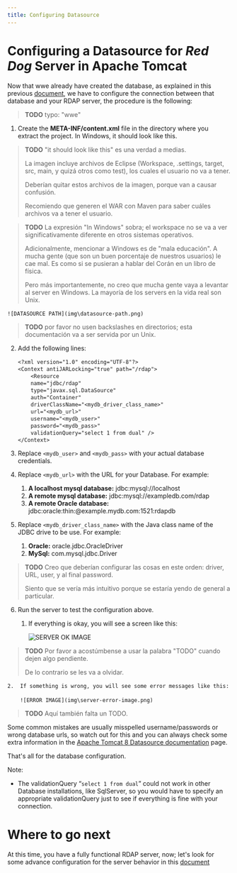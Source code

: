 ```yaml
---
title: Configuring Datasource
---
```


# Configuring a Datasource for _Red Dog_ Server in Apache Tomcat

Now that wwe already have created the database, as explained in this previous [document](database-schema.html "Database Schema"), we have to configure the connection between that database and your RDAP server, the procedure is the following:

> **TODO** typo: "wwe"

1.	Create the **META-INF/content.xml** file in the directory where you extract the project. In Windows, it should look  like this.

> **TODO** "it should look like this" es una verdad a medias.
> 
> La imagen incluye archivos de Eclipse (Workspace, .settings, target, src, main, y quizá otros como test), los cuales el usuario no va a tener.
> 
> Deberían quitar estos archivos de la imagen, porque van a causar confusión.
> 
> Recomiendo que generen el WAR con Maven para saber cuáles archivos va a tener el usuario.

> **TODO** La expresión "In Windows" sobra; el workspace no se va a ver significativamente diferente en otros sistemas operativos.
>
> Adicionalmente, mencionar a Windows es de "mala educación". A mucha gente (que son un buen porcentaje de nuestros usuarios) le cae mal. Es como si se pusieran a hablar del Corán en un libro de física.
> 
> Pero más importantemente, no creo que mucha gente vaya a levantar al server en Windows. La mayoría de los servers en la vida real son Unix.

	![DATASOURCE PATH](img\datasource-path.png)

> **TODO** por favor no usen backslashes en directorios; esta documentación va a ser servida por un Unix.

2.	Add the following lines:
 
        <?xml version="1.0" encoding="UTF-8"?>
        <Context antiJARLocking="true" path="/rdap">
	        <Resource 
			name="jdbc/rdap" 
			type="javax.sql.DataSource" 
			auth="Container"
			driverClassName="<mydb_driver_class_name>" 
			url="<mydb_url>"
			username="<mydb_user>" 
			password="<mydb_pass>" 
			validationQuery="select 1 from dual" />	
        </Context> 
        

3.	Replace `<mydb_user>` and `<mydb_pass>` with your actual database credentials.

4.	Replace `<mydb_url>` with the URL for your Database. For example:

	1.	**A localhost mysql database:** jdbc:mysql://localhost
	2.	**A remote mysql database:** jdbc:mysql://exampledb.com/rdap
	3.	**A remote Oracle database:** jdbc:oracle:thin:@example.mydb.com:1521:rdapdb
  
5.	Replace `<mydb_driver_class_name>` with the Java class name of the JDBC drive to be use. For example:

	1.	**Oracle:** oracle.jdbc.OracleDriver 
	2.	**MySql:** com.mysql.jdbc.Driver

> **TODO** Creo que deberían configurar las cosas en este orden: driver, URL, user, y al final password.
> 
> Siento que se vería más intuitivo porque se estaría yendo de general a particular.

6.	Run the server to test the configuration above.

	1.	If everything is okay, you will see a screen like this:

		![SERVER OK IMAGE](img\server-ok-image.png)

> **TODO** Por favor a acostúmbense a usar la palabra "TODO" cuando dejen algo pendiente.
> 
> De lo contrario se les va a olvidar.

	2.	If something is wrong, you will see some error messages like this:

		![ERROR IMAGE](img\server-error-image.png)

> **TODO** Aquí también falta un TODO.

Some common mistakes are usually misspelled username/passwords or wrong database urls, so watch out for this and you can always check some extra information in the [Apache Tomcat 8 Datasource documentation] page.

That's all for the database configuration.

Note:

+	The validationQuery “`select 1 from dual`” could not work in other Database installations, like SqlServer, so you would have to specify an appropriate validationQuery just to see if everything is fine with your connection.

# Where to go next

At this time, you have a fully functional RDAP server, now; let's look for some advance configuration for the server behavior in this [document](behavior-configuration.html "Behavior Configuration")

[Apache Tomcat 8 Datasource documentation]: http://tomcat.apache.org/tomcat-8.0-doc/jndi-datasource-examples-howto.html "Apache Tomcat"


